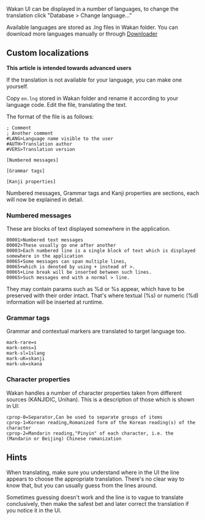 Wakan UI can be displayed in a number of languages, to change the translation click "Database > Change language..."

Available languages are stored as .lng files in Wakan folder. You can download more languages manually or through [Downloader](Downloader)


## Custom localizations
**This article is intended towards advanced users**

If the translation is not available for your language, you can make one yourself.

Copy `en.lng` stored in Wakan folder and rename it according to your language code. Edit the file, translating the text.

The format of the file is as follows:
```
; Comment
; Another comment
#LANG>Language name visible to the user
#AUTH>Translation author
#VERS>Translation version

[Numbered messages]

[Grammar tags]

[Kanji properties]
```

Numbered messages, Grammar tags and Kanji properties are sections, each will now be explained in detail.


### Numbered messages

These are blocks of text displayed somewhere in the application.

```
00001>Numbered text messages
00002>These usually go one after another
00003>Each numbered line is a single block of text which is displayed somewhere in the application
00065+Some messages can span multiple lines,
00065+which is denoted by using + instead of >.
00065+Line break will be inserted between such lines.
00065>Such messages end with a normal > line.
```

They may contain params such as %d or %s appear, which have to be preserved with their order intact. That's where textual (%s) or numeric (%d) information will be inserted at runtime.

### Grammar tags

Grammar and contextual markers are translated to target language too.

```
mark-rare=s
mark-sens=1
mark-sl=1slang
mark-uK=skanji
mark-uk=skana
```


### Character properties

Wakan handles a number of character properties taken from different sources (KANJIDIC, Unihan). This is a description of those which is shown in UI:

```
cprop-0=Separator,Can be used to separate groups of items
cprop-1=Korean reading,Romanized form of the Korean reading(s) of the character
cprop-2=Mandarin reading,"Pinyin" of each character, i.e. the (Mandarin or Beijing) Chinese romanization
```


## Hints
When translating, make sure you understand where in the UI the line appears to choose the appropriate translation. There's no clear way to know that, but you can usually guess from the lines around.

Sometimes guessing doesn't work and the line is to vague to translate conclusively, then make the safest bet and later correct the translation if you notice it in the UI.